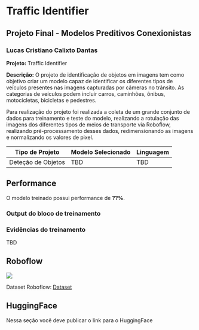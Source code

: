 # Traffic Identifier

## Projeto Final - Modelos Preditivos Conexionistas

### Lucas Cristiano Calixto Dantas

**Projeto:** Traffic Identifier

**Descrição:** 
O projeto de identificação de objetos em imagens tem como objetivo criar um modelo capaz de identificar os diferentes tipos de veículos presentes nas imagens capturadas por câmeras no trânsito. As categorias de veículos podem incluir carros, caminhões, ônibus, motocicletas, bicicletas e pedestres.

Para realização do projeto foi realizada a coleta de um grande conjunto de dados para treinamento e teste do modelo, realizando a rotulação das imagens dos diferentes tipos de meios de transporte via Roboflow, realizando pré-processamento desses dados, redimensionando as imagens e normalizando os valores de pixel.

|**Tipo de Projeto**|**Modelo Selecionado**|**Linguagem**|
|--|--|--|
|Deteção de Objetos|TBD|TBD|


## Performance

O modelo treinado possui performance de **??%**.

### Output do bloco de treinamento  

<!-- <details>
<summary>Click to expand!</summary>

```text

Você deve colar aqui a saída do bloco de treinamento do notebook, contendo todas as épocas e saídas do treinamento

```
</details> -->

### Evidências do treinamento

TBD

<!-- Nessa seção você deve colocar qualquer evidência do treinamento, como por exemplo gráficos de perda, performance, matriz de confusão etc.


Exemplo de adição de imagem:
![Descrição](https://picsum.photos/seed/picsum/500/300) -->

## Roboflow

<a href="https://universe.roboflow.com/cesarschool-m5f9g/traffic-identifier">
    <img src="https://app.roboflow.com/images/download-dataset-badge.svg"></img>
</a>

Dataset Roboflow: [Dataset](https://universe.roboflow.com/cesarschool-m5f9g/traffic-identifier)

## HuggingFace

Nessa seção você deve publicar o link para o HuggingFace
